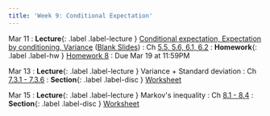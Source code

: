 ```yaml
---
title: 'Week 9: Conditional Expectation'
---
```


Mar 11
: **Lecture**{: .label .label-lecture } [Conditional expectation, Expectation by conditioning, Variance](assets/slides/annotated-lec-22.pdf) ([Blank Slides](/assets/slides/lec-22-pre-lec.pdf))
    : Ch [5.5, 5.6, 6.1, 6.2](http://stat88.org/textbook/content/Chapter_05/05_Conditional_Expectation.html)
: **Homework**{: .label .label-hw } [Homework 8](http://prob140.datahub.berkeley.edu/hub/user-redirect/git-pull?repo=https://github.com/stat88/content-sp24&branch=main&subPath=hw/Homework_08.ipynb)
    : Due Mar 19 at 11:59PM

Mar 13
: **Lecture**{: .label .label-lecture } Variance + Standard deviation
    : Ch [7.3.1 - 7.3.6](http://stat88.org/textbook/content/Chapter_07/03_The_Law_of_Averages.html)
: **Section**{: .label .label-disc } [Worksheet](/assets/worksheets/03_13.pdf)

Mar 15
: **Lecture**{: .label .label-lecture } Markov's inequality
    : Ch [8.1 - 8.4](http://stat88.org/textbook/content/Chapter_08/01_Distribution_of_a_Sample_Sum.html)
: **Section**{: .label .label-disc } [Worksheet](/assets/worksheets/03_15.pdf)
